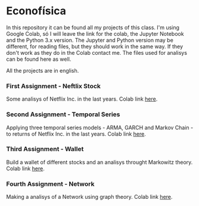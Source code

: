 # Econofísica

In this repository it can be found all my projects of this class. I'm using Google Colab, só I will leave the link for the colab, the Jupyter Notebook and the Python 3.x version. The Jupyter and Python version may be different, for reading files, but they should work in the same way. If they don't work as they do in the Colab contact me. The files used for analisys can be found here as well.

All the projects are in english.

### First Assignment - Neftlix Stock
Some analisys of Netflix Inc. in the last years. Colab link [here](https://colab.research.google.com/drive/1O8v465CKzRtkIdZdB1-5JcskfoFHBqga?usp=sharing).

### Second Assignment - Temporal Series
Applying three temporal series models - ARMA, GARCH and Markov Chain - to returns of Netflix Inc. in the last years. Colab link [here](https://colab.research.google.com/drive/1Vu9bzvSiarliCuEcr9Mjdku4BNUFfvnt?usp=sharing).

### Third Assignment - Wallet 
Build a wallet of different stocks and an analisys throught Markowitz theory. Colab link [here](https://colab.research.google.com/drive/1Gqw-QDKjWAwo8V2F8NyYfN0Fdebk_hn3?usp=sharing).

### Fourth Assignment - Network
Making a analisys of a Network using graph theory. Colab link [here](https://colab.research.google.com/drive/1k474OyA9wzBSNb_-Zuo9uiSELQtGUxC9?usp=sharing).
